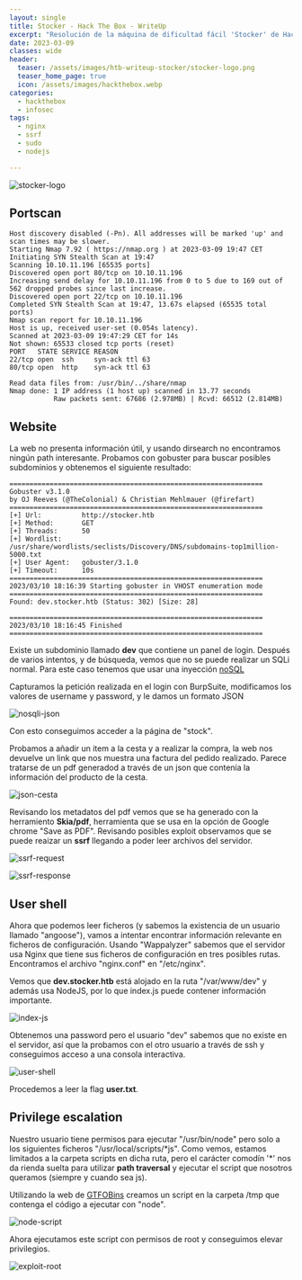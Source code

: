 ```yaml
---
layout: single
title: Stocker - Hack The Box - WriteUp
excerpt: "Resolución de la máquina de dificultad fácil 'Stocker' de Hack the Box"
date: 2023-03-09
classes: wide
header:
  teaser: /assets/images/htb-writeup-stocker/stocker-logo.png
  teaser_home_page: true
  icon: /assets/images/hackthebox.webp
categories:
  - hackthebox
  - infosec
tags:  
  - nginx
  - ssrf
  - sudo
  - nodejs

---
```


![stocker-logo](/assets/images/htb-writeup-stocker/stocker-logo.png)

## Portscan

```nmap
Host discovery disabled (-Pn). All addresses will be marked 'up' and scan times may be slower.
Starting Nmap 7.92 ( https://nmap.org ) at 2023-03-09 19:47 CET
Initiating SYN Stealth Scan at 19:47
Scanning 10.10.11.196 [65535 ports]
Discovered open port 80/tcp on 10.10.11.196
Increasing send delay for 10.10.11.196 from 0 to 5 due to 169 out of 562 dropped probes since last increase.
Discovered open port 22/tcp on 10.10.11.196
Completed SYN Stealth Scan at 19:47, 13.67s elapsed (65535 total ports)
Nmap scan report for 10.10.11.196
Host is up, received user-set (0.054s latency).
Scanned at 2023-03-09 19:47:29 CET for 14s
Not shown: 65533 closed tcp ports (reset)
PORT   STATE SERVICE REASON
22/tcp open  ssh     syn-ack ttl 63
80/tcp open  http    syn-ack ttl 63

Read data files from: /usr/bin/../share/nmap
Nmap done: 1 IP address (1 host up) scanned in 13.77 seconds
           Raw packets sent: 67686 (2.978MB) | Rcvd: 66512 (2.814MB)
```

## Website

La web no presenta información útil, y usando dirsearch no encontramos ningún path interesante. Probamos con gobuster para buscar posibles subdominios y obtenemos el siguiente resultado:

```gobuster
===============================================================
Gobuster v3.1.0
by OJ Reeves (@TheColonial) & Christian Mehlmauer (@firefart)
===============================================================
[+] Url:          http://stocker.htb
[+] Method:       GET
[+] Threads:      50
[+] Wordlist:     /usr/share/wordlists/seclists/Discovery/DNS/subdomains-top1million-5000.txt
[+] User Agent:   gobuster/3.1.0
[+] Timeout:      10s
===============================================================
2023/03/10 18:16:39 Starting gobuster in VHOST enumeration mode
===============================================================
Found: dev.stocker.htb (Status: 302) [Size: 28]
                                               
===============================================================
2023/03/10 18:16:45 Finished
===============================================================
```

Existe un subdominio llamado **dev** que contiene un panel de login. Después de varios intentos, y de búsqueda, vemos que no se puede realizar un SQLi normal. Para este caso tenemos que usar una inyección [noSQL](https://github.com/swisskyrepo/PayloadsAllTheThings/tree/master/NoSQL%20Injection)

Capturamos la petición realizada en el login con BurpSuite, modificamos los valores de username y password, y le damos un formato JSON

![nosqli-json](/assets/images/htb-writeup-stocker/nosqli-json.png)

Con esto conseguimos acceder a la página de "stock".

Probamos a añadir un item a la cesta y a realizar la compra, la web nos devuelve un link que nos muestra una factura del pedido realizado. Parece tratarse de un pdf generadod a través de un json que contenía la información del producto de la cesta.

![json-cesta](/assets/images/htb-writeup-stocker/json-cesta.png)

Revisando los metadatos del pdf vemos que se ha generado con la herramiento **Skia/pdf**, herramienta que se usa en la opción de Google chrome "Save as PDF". Revisando posibles exploit observamos que se puede reaizar un **ssrf** llegando a poder leer archivos del servidor.

![ssrf-request](/assets/images/htb-writeup-stocker/ssrf-request.png)

![ssrf-response](/assets/images/htb-writeup-stocker/ssrf-response.png)

## User shell

Ahora que podemos leer ficheros (y sabemos la existencia de un usuario llamado "angoose"), vamos a intentar encontrar información relevante en ficheros de configuración. Usando "Wappalyzer" sabemos que el servidor usa Nginx que tiene sus ficheros de configuración en tres posibles rutas. Encontramos el archivo "nginx.conf" en "/etc/nginx".

Vemos que **dev.stocker.htb** está alojado en la ruta "/var/www/dev" y además usa NodeJS, por lo que index.js puede contener información importante.

![index-js](/assets/images/htb-writeup-stocker/index-js.png)

Obtenemos una password pero el usuario "dev" sabemos que no existe en el servidor, así que la probamos con el otro usuario a través de ssh y conseguimos acceso a una consola interactiva.

![user-shell](/assets/images/htb-writeup-stocker/user-shell.png)

Procedemos a leer la flag **user.txt**.

## Privilege escalation

Nuestro usuario tiene permisos para ejecutar "/usr/bin/node" pero solo a los siguientes ficheros "/usr/local/scripts/\*js". Como vemos, estamos limitados a la carpeta scripts en dicha ruta, pero el carácter comodín '*' nos da rienda suelta para utilizar **path traversal** y ejecutar el script que nosotros queramos (siempre y cuando sea js).

Utilizando la web de [GTFOBins](https://gtfobins.github.io/gtfobins/node/) creamos un script en la carpeta /tmp que contenga el código a ejecutar con "node".

![node-script](/assets/images/htb-writeup-stocker/node-script.png)

Ahora ejecutamos este script con permisos de root y conseguimos elevar privilegios.

![exploit-root](/assets/images/htb-writeup-stocker/exploit-root.png)
